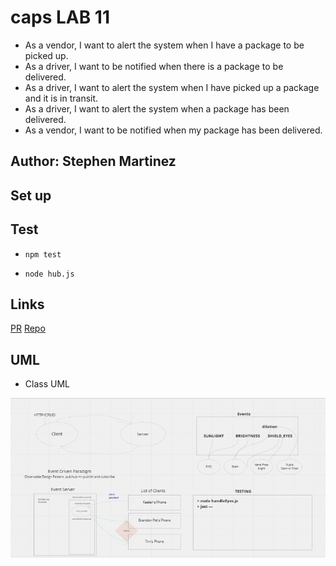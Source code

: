 # caps LAB 11

* As a vendor, I want to alert the system when I have a package to be picked up.
* As a driver, I want to be notified when there is a package to be delivered.
* As a driver, I want to alert the system when I have picked up a package and it is in transit.
* As a driver, I want to alert the system when a package has been delivered.
* As a vendor, I want to be notified when my package has been delivered.


## Author: Stephen Martinez

## Set up

## Test

* `npm test`

* `node hub.js`

## Links

[PR]()
[Repo](https://github.com/SdMartinez13/caps)

## UML

* Class UML

![Lab11 UML](./assets/LAB11-UML.png)
